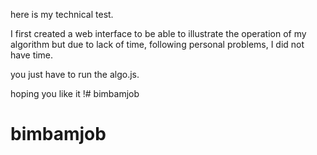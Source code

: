 here is my technical test.

I first created a web interface to be able to illustrate the operation of my algorithm but due to lack of time, following personal problems, I did not have time.

you just have to run the algo.js.

hoping you like it !# bimbamjob
# bimbamjob
